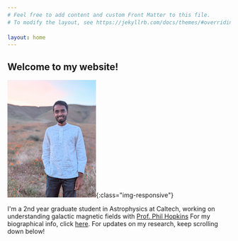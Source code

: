 ```yaml
---
# Feel free to add content and custom Front Matter to this file.
# To modify the layout, see https://jekyllrb.com/docs/themes/#overriding-theme-defaults

layout: home
---
```


## Welcome to my website! 
![](sam_poppy.jpg){:class="img-responsive"}

I'm a 2nd year graduate student in Astrophysics at Caltech, working on understanding galactic magnetic fields with [Prof. Phil Hopkins](http://www.tapir.caltech.edu/~phopkins/Site/) For my biographical info, click [here](https://samponnada.github.io/about/). For updates on my research, keep scrolling down below!  

